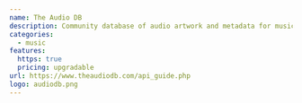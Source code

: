 ```yaml
---
name: The Audio DB
description: Community database of audio artwork and metadata for music information, lyrics and more.
categories:
  - music
features:
  https: true
  pricing: upgradable
url: https://www.theaudiodb.com/api_guide.php
logo: audiodb.png
---
```

